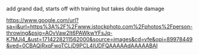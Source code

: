 add grand dad, starts off with training but takes double damage

https://www.google.com/url?sa=i&url=https%3A%2F%2Fwww.istockphoto.com%2Fphotos%2Fperson-throwing&psig=AOvVaw2lt6PAWkwYFsJq-K7MJi4_&ust=1714228211562000&source=images&cd=vfe&opi=89978449&ved=0CBAQjRxqFwoTCLjD9PCL4IUDFQAAAAAdAAAAABAI
